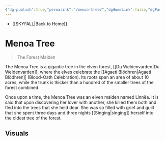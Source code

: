 ```yaml
---
{"dg-publish":true,"permalink":"/menoa-tree/","dgHomeLink":false,"dgPassFrontmatter":false}
---
```


- [[SKYFALL|Back to Home]]

# Menoa Tree
>The Forest Maiden

The Menoa Tree is a gigantic tree in the elven forest, [[Du Weldenvarden|Du Weldenvarden]], where the elves celebrate the [[Agaetí Blödhren|Agaetí Blödhren]] (Blood-Oath Celebration). Its roots span an area of about 10 acres, while the trunk is thicker than a hundred of the smaller trees of the forest combined.

Once upon a time, the Menoa Tree was an elven maiden named Linnëa. It is said that upon discovering her lover with another, she killed them both and fled into the trees that she held dear. She was so filled with grief and guilt that she spent three days and three nights [[Singing|singing]] herself into the oldest tree of the forest. 

## Visuals
